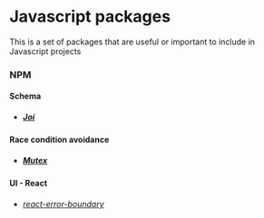 # Javascript packages

This is a set of packages that are useful or important to include in Javascript projects

### NPM

#### Schema

- ##### [Joi](https://www.npmjs.com/package/joi)

#### Race condition avoidance

- ##### [Mutex](https://www.npmjs.com/package/async-mutex)

#### UI - React

- ###### [react-error-boundary](https://www.npmjs.com/package/react-error-boundary)
